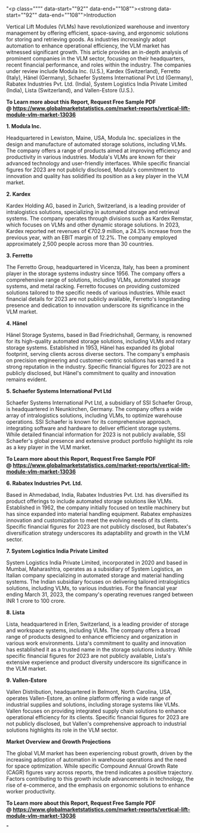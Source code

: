 "<p class="""" data-start=""92"" data-end=""108""><strong data-start=""92"" data-end=""108"">Introduction</strong></p>
<p class="""" data-start=""110"" data-end=""305""><span class=""relative -mx-px my-[-0.2rem] rounded-sm px-px py-[0.2rem]"">Vertical Lift Modules (VLMs) have revolutionized warehouse and inventory management by offering efficient, space-saving, and ergonomic solutions for storing and retrieving goods.</span> <span class=""relative -mx-px my-[-0.2rem] rounded-sm px-px py-[0.2rem]"">As industries increasingly adopt automation to enhance operational efficiency, the VLM market has witnessed significant growth.</span> <span class=""relative -mx-px my-[-0.2rem] rounded-sm px-px py-[0.2rem]"">This article provides an in-depth analysis of prominent companies in the VLM sector, focusing on their headquarters, recent financial performance, and roles within the industry.</span> <span class=""relative -mx-px my-[-0.2rem] rounded-sm px-px py-[0.2rem]"">The companies under review include Modula Inc. (U.S.), Kardex (Switzerland), Ferretto (Italy), H&auml;nel (Germany), Schaefer Systems International Pvt Ltd (Germany), Rabatex Industries Pvt. Ltd. (India), System Logistics India Private Limited (India), Lista (Switzerland), and Vallen-Estore (U.S.).</span></p>
<p class="""" data-start=""110"" data-end=""305""><strong>To Learn more about this Report, Request Free Sample PDF @&nbsp;<a href=""https://www.globalmarketstatistics.com/market-reports/vertical-lift-module-vlm-market-13036"">https://www.globalmarketstatistics.com/market-reports/vertical-lift-module-vlm-market-13036</a></strong></p>
<p class="""" data-start=""307"" data-end=""325""><strong data-start=""307"" data-end=""325"">1. Modula Inc.</strong></p>
<p class="""" data-start=""327"" data-end=""522""><span class=""relative -mx-px my-[-0.2rem] rounded-sm px-px py-[0.2rem]"">Headquartered in Lewiston, Maine, USA, Modula Inc. specializes in the design and manufacture of automated storage solutions, including VLMs.</span> <span class=""relative -mx-px my-[-0.2rem] rounded-sm px-px py-[0.2rem]"">The company offers a range of products aimed at improving efficiency and productivity in various industries.</span> <span class=""relative -mx-px my-[-0.2rem] rounded-sm px-px py-[0.2rem]"">Modula's VLMs are known for their advanced technology and user-friendly interfaces.</span> <span class=""relative -mx-px my-[-0.2rem] rounded-sm px-px py-[0.2rem]"">While specific financial figures for 2023 are not publicly disclosed, Modula's commitment to innovation and quality has solidified its position as a key player in the VLM market.</span></p>
<p class="""" data-start=""524"" data-end=""537""><strong data-start=""524"" data-end=""537"">2. Kardex</strong></p>
<p class="""" data-start=""539"" data-end=""784""><span class=""relative -mx-px my-[-0.2rem] rounded-sm px-px py-[0.2rem]"">Kardex Holding AG, based in Zurich, Switzerland, is a leading provider of intralogistics solutions, specializing in automated storage and retrieval systems.</span> <span class=""relative -mx-px my-[-0.2rem] rounded-sm px-px py-[0.2rem]"">The company operates through divisions such as Kardex Remstar, which focuses on VLMs and other dynamic storage solutions.</span> <span class=""relative -mx-px my-[-0.2rem] rounded-sm px-px py-[0.2rem]"">In 2023, Kardex reported net revenues of &euro;702.9 million, a 24.3% increase from the previous year, with an EBIT margin of 12.2%.</span> <span class=""relative -mx-px my-[-0.2rem] rounded-sm px-px py-[0.2rem]"">The company employed approximately 2,500 people across more than 30 countries.</span></p>
<p class="""" data-start=""786"" data-end=""801""><strong data-start=""786"" data-end=""801"">3. Ferretto</strong></p>
<p class="""" data-start=""803"" data-end=""1008""><span class=""relative -mx-px my-[-0.2rem] rounded-sm px-px py-[0.2rem]"">The Ferretto Group, headquartered in Vicenza, Italy, has been a prominent player in the storage systems industry since 1956.</span> <span class=""relative -mx-px my-[-0.2rem] rounded-sm px-px py-[0.2rem]"">The company offers a comprehensive range of solutions, including VLMs, automated storage systems, and metal racking.</span> <span class=""relative -mx-px my-[-0.2rem] rounded-sm px-px py-[0.2rem]"">Ferretto focuses on providing customized solutions tailored to the specific needs of various industries.</span> <span class=""relative -mx-px my-[-0.2rem] rounded-sm px-px py-[0.2rem]"">While exact financial details for 2023 are not publicly available, Ferretto's longstanding presence and dedication to innovation underscore its significance in the VLM market.</span></p>
<p class="""" data-start=""1010"" data-end=""1022""><strong data-start=""1010"" data-end=""1022"">4. H&auml;nel</strong></p>
<p class="""" data-start=""1024"" data-end=""1229""><span class=""relative -mx-px my-[-0.2rem] rounded-sm px-px py-[0.2rem]"">H&auml;nel Storage Systems, based in Bad Friedrichshall, Germany, is renowned for its high-quality automated storage solutions, including VLMs and rotary storage systems.</span> <span class=""relative -mx-px my-[-0.2rem] rounded-sm px-px py-[0.2rem]"">Established in 1953, H&auml;nel has expanded its global footprint, serving clients across diverse sectors.</span> <span class=""relative -mx-px my-[-0.2rem] rounded-sm px-px py-[0.2rem]"">The company's emphasis on precision engineering and customer-centric solutions has earned it a strong reputation in the industry.</span> <span class=""relative -mx-px my-[-0.2rem] rounded-sm px-px py-[0.2rem]"">Specific financial figures for 2023 are not publicly disclosed, but H&auml;nel's commitment to quality and innovation remains evident.</span></p>
<p class="""" data-start=""1231"" data-end=""1276""><strong data-start=""1231"" data-end=""1276"">5. Schaefer Systems International Pvt Ltd</strong></p>
<p class="""" data-start=""1278"" data-end=""1483""><span class=""relative -mx-px my-[-0.2rem] rounded-sm px-px py-[0.2rem]"">Schaefer Systems International Pvt Ltd, a subsidiary of SSI Schaefer Group, is headquartered in Neunkirchen, Germany.</span> <span class=""relative -mx-px my-[-0.2rem] rounded-sm px-px py-[0.2rem]"">The company offers a wide array of intralogistics solutions, including VLMs, to optimize warehouse operations.</span> <span class=""relative -mx-px my-[-0.2rem] rounded-sm px-px py-[0.2rem]"">SSI Schaefer is known for its comprehensive approach, integrating software and hardware to deliver efficient storage systems.</span> <span class=""relative -mx-px my-[-0.2rem] rounded-sm px-px py-[0.2rem]"">While detailed financial information for 2023 is not publicly available, SSI Schaefer's global presence and extensive product portfolio highlight its role as a key player in the VLM market.</span></p>
<p class="""" data-start=""1278"" data-end=""1483""><strong>To Learn more about this Report, Request Free Sample PDF @&nbsp;<a href=""https://www.globalmarketstatistics.com/market-reports/vertical-lift-module-vlm-market-13036"">https://www.globalmarketstatistics.com/market-reports/vertical-lift-module-vlm-market-13036</a></strong></p>
<p class="""" data-start=""1485"" data-end=""1520""><strong data-start=""1485"" data-end=""1520"">6. Rabatex Industries Pvt. Ltd.</strong></p>
<p class="""" data-start=""1522"" data-end=""1727""><span class=""relative -mx-px my-[-0.2rem] rounded-sm px-px py-[0.2rem]"">Based in Ahmedabad, India, Rabatex Industries Pvt. Ltd. has diversified its product offerings to include automated storage solutions like VLMs.</span> <span class=""relative -mx-px my-[-0.2rem] rounded-sm px-px py-[0.2rem]"">Established in 1962, the company initially focused on textile machinery but has since expanded into material handling equipment.</span> <span class=""relative -mx-px my-[-0.2rem] rounded-sm px-px py-[0.2rem]"">Rabatex emphasizes innovation and customization to meet the evolving needs of its clients.</span> <span class=""relative -mx-px my-[-0.2rem] rounded-sm px-px py-[0.2rem]"">Specific financial figures for 2023 are not publicly disclosed, but Rabatex's diversification strategy underscores its adaptability and growth in the VLM sector.</span></p>
<p class="""" data-start=""1729"" data-end=""1774""><strong data-start=""1729"" data-end=""1774"">7. System Logistics India Private Limited</strong></p>
<p class="""" data-start=""1776"" data-end=""1981""><span class=""relative -mx-px my-[-0.2rem] rounded-sm px-px py-[0.2rem]"">System Logistics India Private Limited, incorporated in 2020 and based in Mumbai, Maharashtra, operates as a subsidiary of System Logistics, an Italian company specializing in automated storage and material handling systems.</span> <span class=""relative -mx-px my-[-0.2rem] rounded-sm px-px py-[0.2rem]"">The Indian subsidiary focuses on delivering tailored intralogistics solutions, including VLMs, to various industries.</span> <span class=""relative -mx-px my-[-0.2rem] rounded-sm px-px py-[0.2rem]"">For the financial year ending March 31, 2023, the company's operating revenues ranged between INR 1 crore to 100 crore.</span></p>
<p class="""" data-start=""1983"" data-end=""1995""><strong data-start=""1983"" data-end=""1995"">8. Lista</strong></p>
<p class="""" data-start=""1997"" data-end=""2202""><span class=""relative -mx-px my-[-0.2rem] rounded-sm px-px py-[0.2rem]"">Lista, headquartered in Erlen, Switzerland, is a leading provider of storage and workspace systems, including VLMs.</span> <span class=""relative -mx-px my-[-0.2rem] rounded-sm px-px py-[0.2rem]"">The company offers a broad range of products designed to enhance efficiency and organization in various work environments.</span> <span class=""relative -mx-px my-[-0.2rem] rounded-sm px-px py-[0.2rem]"">Lista's commitment to quality and innovation has established it as a trusted name in the storage solutions industry.</span> <span class=""relative -mx-px my-[-0.2rem] rounded-sm px-px py-[0.2rem]"">While specific financial figures for 2023 are not publicly available, Lista's extensive experience and product diversity underscore its significance in the VLM market.</span></p>
<p class="""" data-start=""2204"" data-end=""2224""><strong data-start=""2204"" data-end=""2224"">9. Vallen-Estore</strong></p>
<p class="""" data-start=""2226"" data-end=""2391""><span class=""relative -mx-px my-[-0.2rem] rounded-sm px-px py-[0.2rem]"">Vallen Distribution, headquartered in Belmont, North Carolina, USA, operates Vallen-Estore, an online platform offering a wide range of industrial supplies and solutions, including storage systems like VLMs.</span> <span class=""relative -mx-px my-[-0.2rem] rounded-sm px-px py-[0.2rem]"">Vallen focuses on providing integrated supply chain solutions to enhance operational efficiency for its clients.</span> <span class=""relative -mx-px my-[-0.2rem] rounded-sm px-px py-[0.2rem]"">Specific financial figures for 2023 are not publicly disclosed, but Vallen's comprehensive approach to industrial solutions highlights its role in the VLM sector.</span></p>
<p class="""" data-start=""2393"" data-end=""2435""><strong data-start=""2393"" data-end=""2435"">Market Overview and Growth Projections</strong></p>
<p class="""" data-start=""2437"" data-end=""2602""><span class=""relative -mx-px my-[-0.2rem] rounded-sm px-px py-[0.2rem]"">The global VLM market has been experiencing robust growth, driven by the increasing adoption of automation in warehouse operations and the need for space optimization.</span> <span class=""relative -mx-px my-[-0.2rem] rounded-sm px-px py-[0.2rem]"">While specific Compound Annual Growth Rate (CAGR) figures vary across reports, the trend indicates a positive trajectory.</span> <span class=""relative -mx-px my-[-0.2rem] rounded-sm px-px py-[0.2rem]"">Factors contributing to this growth include advancements in technology, the rise of e-commerce, and the emphasis on ergonomic solutions to enhance worker productivity.</span></p>
<p class="""" data-start=""2437"" data-end=""2602""><span class=""relative -mx-px my-[-0.2rem] rounded-sm px-px py-[0.2rem]""><strong>To Learn more about this Report, Request Free Sample PDF @&nbsp;<a href=""https://www.globalmarketstatistics.com/market-reports/vertical-lift-module-vlm-market-13036"">https://www.globalmarketstatistics.com/market-reports/vertical-lift-module-vlm-market-13036</a></strong></span></p>"
